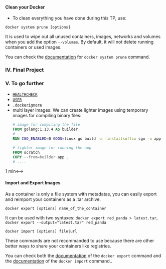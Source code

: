 #### Clean your Docker

- To clean everything you have done during this TP, use:

```
docker system prune [options]
```

It is used to wipe out all unused containers, images, networks and volumes when you add the option `--volumes`.
By default, it will not delete running containers or used images.

You can check the [documentation](https://docs.docker.com/engine/reference/commandline/system_prune/) for `docker system prune` command.

### IV. Final Project

### V. To go further

 - [`HEALTHCHECK`](https://docs.docker.com/engine/reference/builder/#healthcheck)
 - [`USER`](https://docs.docker.com/engine/reference/builder/#user)
 - [`.dockerignore`](https://docs.docker.com/engine/reference/builder/#dockerignore-file)
 - multi layer images: We can create lighter images using temporary images for compiling binary files:
     ```dockerfile
     # image for compiling the file
     FROM golang:1.13.4 AS builder
     # ...
     RUN CGO_ENABLED=0 GOOS=linux go build -a -installsuffix cgo -o app .

     # lighter image for running the app
     FROM scratch
     COPY --from=builder app .
     # ....
     ```

 <!-->1 min<-->
#### Import and Export Images

As a container is only a file system with metadatas, you can easily export and reimport your containers as a .tar archive.

```
docker export [options] name_of_the_container
```

It can be used with two syntaxes:
    `docker export red_panda > latest.tar`,  
    `docker export --output="latest.tar" red_panda`

```
docker import [options] file|url
```

These commands are not recommanded to use because there are other better ways to share your containers like registries.

You can check both the [documentation](https://docs.docker.com/engine/reference/commandline/export/) of the `docker export` command and the [documentation](https://docs.docker.com/engine/reference/commandline/import/) of the `docker import` command..

